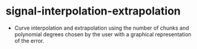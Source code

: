 # signal-interpolation-extrapolation


- Curve interpolation and extrapolation using the number of chunks and polynomial degrees chosen by the user with a graphical representation of the error.
